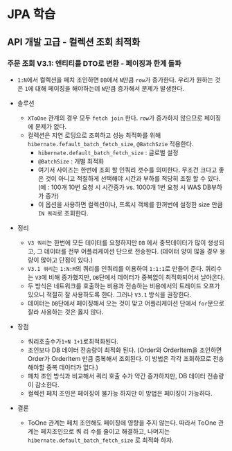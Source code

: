 # JPA 학습

## API 개발 고급 - 컬렉션 조회 최적화



### 주문 조회 V3.1: 엔티티를 DTO로 변환 - 페이징과 한계 돌파

- `1:N`에서 컬렉션을 페치 조인하면 `DB`에서  `N`만큼 `row`가 증가한다. 우리가 원하는 것은 `1`에 대해 페이징을 해야하는데 `N`만큼 증가해서 문제가 발생한다.
- 솔루션
  -  `XToOne` 관계의 경우 모두 `fetch join` 한다. `row`가 증가하지 않으므로 페이징에 문제가 없다.
  - 컬렉션은 지연 로딩으로 조회하고 성능 최적화를 위해 `hibernate.fefault_batch_fetch_size`, `@BatchSzie` 적용한다.
    - `hibernate.default_batch_fetch_size` : 글로벌 설정
    - `@BatchSize` : 개별 최적화
    - 여기서 사이즈는 한번에 조회 할 인쿼리 갯수를 의미한다. 무조건 크다고 좋은 것이 아니고 적절하게 선택해야 시간과 부하를 적당히 조절 할 수 있다. (예 : 100개 10번 요청 시 시간증가 vs. 1000개 1번 요청 시 WAS DB부하가 증가)
    - 이 옵션을 사용하면 컬렉션이나, 프록시 객체를 한꺼번에 설정한 size 만큼 `IN 쿼리`로 조회한다.

- 정리
  - `V3 쿼리`는 한번에 모든 데이터를 요청하지만 `DB` 에서 중복데이터가 많이 생성되고, 그 데이터를 전부 어플리케이션 단으로 전송한다. (데이터 양이 많을 경우 용량이 많아고 단점이 있다.)
  - `V3.1 쿼리`는 `1:N:M`의 쿼리를 인쿼리를 이용하여 `1:1:1`로 만들어 준다. 쿼리수는 `V3`에 비해 증가했지만, `DB`단에서 데이터가 중복없이 최적화되어서 날아온다.
  - 두 방식은 네트워크를 호출하는 비용과 전송하는 비용에서의 트레이드 오프가 있으니 적절히 잘 사용하도록 한다. 그러나 `V3.1` 방식을 권장한다.
  - 데이터는 `DB`단에서 페이징해서 오는 것이 맞고 어플리케이션 단에서 `for`문으로 잘라 사용하는 것은 옳지 않다.

- 장점
  - 쿼리호출수가`1+N 1+1`로최적화된다.
  - 조인보다 DB 데이터 전송량이 최적화 된다. (Order와 OrderItem을 조인하면 Order가 OrderItem 만큼 중복해서 조회된다. 이 방법은 각각 조회하므로 전송해야할 중복 데이터가 없다.)
  - 페치 조인 방식과 비교해서 쿼리 호출 수가 약간 증가하지만, DB 데이터 전송량이 감소한다.
  - 컬렉션 페치 조인은 페이징이 불가능 하지만 이 방법은 페이징이 가능하다.
- 결론
  - ToOne 관계는 페치 조인해도 페이징에 영향을 주지 않는다. 따라서 ToOne 관계는 페치조인으로 쿼 리 수를 줄이고 해결하고, 나머지는 `hibernate.default_batch_fetch_size` 로 최적화 하자.

